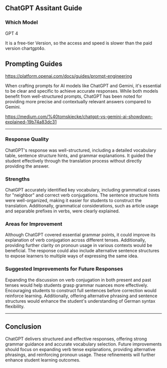 ## ChatGPT Assitant Guide

### Which Model

GPT 4

It is a free-tier Version, so the access and speed is slower than the paid version chartgpt4o.


## Prompting Guides

https://platform.openai.com/docs/guides/prompt-engineering

When crafting prompts for AI models like ChatGPT and Gemini, it's essential to be clear and specific to achieve accurate responses. While both models benefit from well-structured prompts, ChatGPT has been noted for providing more precise and contextually relevant answers compared to Gemini.

https://medium.com/%40tomskiecke/chatgpt-vs-gemini-ai-showdown-explained-19b74a83dc31

---

### Response Quality
ChatGPT's response was well-structured, including a detailed vocabulary table, sentence structure hints, and grammar explanations. It guided the student effectively through the translation process without directly providing the answer.

### Strengths
ChatGPT accurately identified key vocabulary, including grammatical cases for "neighbor" and correct verb conjugations. The sentence structure hints were well-organized, making it easier for students to construct the translation. Additionally, grammatical considerations, such as article usage and separable prefixes in verbs, were clearly explained.

### Areas for Improvement
Although ChatGPT covered essential grammar points, it could improve its explanation of verb conjugation across different tenses. Additionally, providing further clarity on pronoun usage in various contexts would be beneficial. The response could also include alternative sentence structures to expose learners to multiple ways of expressing the same idea.

### Suggested Improvements for Future Responses
Expanding the discussion on verb conjugation in both present and past tenses would help students grasp grammar nuances more effectively. Encouraging students to construct full sentences before correction would reinforce learning. Additionally, offering alternative phrasing and sentence structures would enhance the student's understanding of German syntax flexibility.

---

## Conclusion
ChatGPT delivers structured and effective responses, offering strong grammar guidance and accurate vocabulary selection. Future improvements should focus on expanding verb tense explanations, providing alternative phrasings, and reinforcing pronoun usage. These refinements will further enhance student learning outcomes.